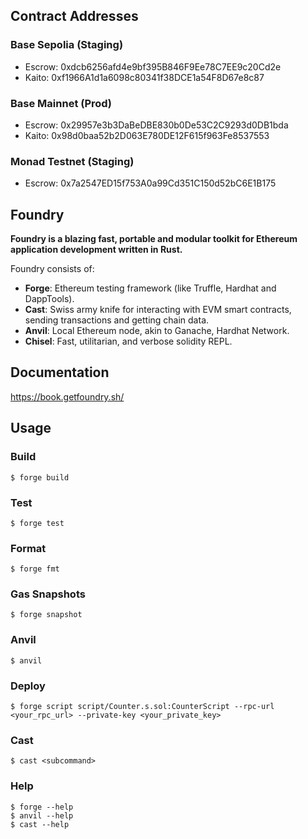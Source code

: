 ## Contract Addresses

### Base Sepolia (Staging)

- Escrow: 0xdcb6256afd4e9bf395B846F9Ee78C7EE9c20Cd2e
- Kaito: 0xf1966A1d1a6098c80341f38DCE1a54F8D67e8c87

### Base Mainnet (Prod)

- Escrow: 0x29957e3b3DaBeDBE830b0De53C2C9293d0DB1bda
- Kaito: 0x98d0baa52b2D063E780DE12F615f963Fe8537553

### Monad Testnet (Staging)

- Escrow: 0x7a2547ED15f753A0a99Cd351C150d52bC6E1B175

## Foundry

**Foundry is a blazing fast, portable and modular toolkit for Ethereum application development written in Rust.**

Foundry consists of:

- **Forge**: Ethereum testing framework (like Truffle, Hardhat and DappTools).
- **Cast**: Swiss army knife for interacting with EVM smart contracts, sending transactions and getting chain data.
- **Anvil**: Local Ethereum node, akin to Ganache, Hardhat Network.
- **Chisel**: Fast, utilitarian, and verbose solidity REPL.

## Documentation

https://book.getfoundry.sh/

## Usage

### Build

```shell
$ forge build
```

### Test

```shell
$ forge test
```

### Format

```shell
$ forge fmt
```

### Gas Snapshots

```shell
$ forge snapshot
```

### Anvil

```shell
$ anvil
```

### Deploy

```shell
$ forge script script/Counter.s.sol:CounterScript --rpc-url <your_rpc_url> --private-key <your_private_key>
```

### Cast

```shell
$ cast <subcommand>
```

### Help

```shell
$ forge --help
$ anvil --help
$ cast --help
```
